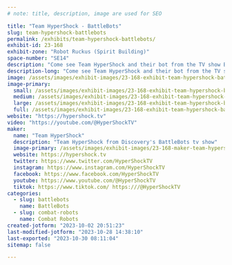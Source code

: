 ```yaml
---
# note: title, description, image are used for SEO

title: "Team HyperShock - BattleBots"
slug: team-hypershock-battlebots
permalink: /exhibits/team-hypershock-battlebots/
exhibit-id: 23-168
exhibit-zone: "Robot Ruckus (Spirit Building)"
space-number: "SE14"
description: "Come see Team HyperShock and their bot from the TV show BattleBots on Discovery! "
description-long: "Come see Team HyperShock and their bot from the TV show BattleBots on Discovery! "
image: /assets/images/exhibit-images/23-168-exhibit-team-hypershock-battlebots-bb2021-ep615-hypershock-vs-valkyrie-jbp9405-21-spoiler-photographer-jon-c-r-bennett-large.jpg
image-primary: 
  small: /assets/images/exhibit-images/23-168-exhibit-team-hypershock-battlebots-bb2021-ep615-hypershock-vs-valkyrie-jbp9405-21-spoiler-photographer-jon-c-r-bennett-small.jpg
  medium: /assets/images/exhibit-images/23-168-exhibit-team-hypershock-battlebots-bb2021-ep615-hypershock-vs-valkyrie-jbp9405-21-spoiler-photographer-jon-c-r-bennett-medium.jpg
  large: /assets/images/exhibit-images/23-168-exhibit-team-hypershock-battlebots-bb2021-ep615-hypershock-vs-valkyrie-jbp9405-21-spoiler-photographer-jon-c-r-bennett-large.jpg
  full: /assets/images/exhibit-images/23-168-exhibit-team-hypershock-battlebots-bb2021-ep615-hypershock-vs-valkyrie-jbp9405-21-spoiler-photographer-jon-c-r-bennett-full.jpg
website: "https://hypershock.tv"
video: "https://youtube.com/@HyperShockTV"
maker: 
  name: "Team HyperShock"
  description: "Team HyperShock from Discovery's BattleBots tv show"
  image-primary: /assets/images/exhibit-images/23-168-maker-team-hypershock-battlebots-20221018-jb90105-14136-medium.jpg
  website: https://hypershock.tv
  twitter: https://www.twitter.com/HyperShockTV
  instagram: https://www.instagram.com/HyperShockTV
  facebook: https://www.facebook.com/HyperShockTV
  youtube: https://www.youtube.com/@HyperShockTV
  tiktok: https://www.tiktok.com/ https:///@HyperShockTV
categories: 
  - slug: battlebots
    name: BattleBots
  - slug: combat-robots
    name: Combat Robots
created-jotform: "2023-10-02 20:51:23"
last-modified-jotform: "2023-10-28 14:38:10"
last-exported: "2023-10-30 08:11:04"
sitemap: false

---
```

